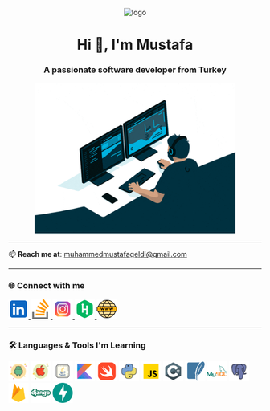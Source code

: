 <p align="center">
  <img src="https://github.com/muhammedmustafageldi/My-ScreenShots-Files/blob/main/Screnshots/orange_banner.png" alt="logo"/>
</p>

<h1 align="center">Hi 👋, I'm Mustafa</h1>
<h3 align="center">A passionate software developer from Turkey</h3>

<p align="center">
  <img src="https://github.com/muhammedmustafageldi/My-Github-Files/blob/main/anims/coding-work.gif" alt="Coding" width="400"/>
</p>

---

📫 **Reach me at**: [muhammedmustafageldi@gmail.com](mailto:muhammedmustafageldi@gmail.com)

---

### 🌐 Connect with me
<p align="left">
  <a href="https://linkedin.com/in/muhammedmustafageldi" target="_blank">
    <img src="https://github.com/muhammedmustafageldi/My-Github-Files/blob/main/icons/linkedin.png" alt="LinkedIn" width="40"/>
  </a>
  <a href="https://stackoverflow.com/users/17855665" target="_blank">
    <img src="https://github.com/muhammedmustafageldi/My-Github-Files/blob/main/icons/stack-overflow.png" alt="Stack Overflow" width="40"/>
  </a>
  <a href="https://instagram.com/yeuxmavie" target="_blank">
    <img src="https://github.com/muhammedmustafageldi/My-Github-Files/blob/main/icons/instagram.png" alt="Instagram" width="40"/>
  </a>
  <a href="https://www.hackerrank.com/swankydata9" target="_blank">
    <img src="https://github.com/muhammedmustafageldi/My-Github-Files/blob/main/icons/hackerrank.png" alt="HackerRank" width="40"/>
  </a>
  <a href="https://muhammedmustafageldi.com/" target="_blank">
    <img src="https://github.com/muhammedmustafageldi/My-Github-Files/blob/main/icons/web-site.png" alt="Website" width="40"/>
  </a>
</p>

---

### 🛠️ Languages & Tools I'm Learning

<p align="left">
  <a href="https://developer.android.com" target="_blank"><img src="https://github.com/muhammedmustafageldi/My-Github-Files/blob/main/icons/android.png" alt="Android" width="40"/></a>
  <a href="https://developer.apple.com/" target="_blank"><img src="https://github.com/muhammedmustafageldi/My-Github-Files/blob/main/icons/ios.png" alt="iOS" width="40"/></a>
  <a href="https://www.java.com" target="_blank"><img src="https://github.com/muhammedmustafageldi/My-Github-Files/blob/main/icons/java.png" alt="Java" width="40"/></a>
  <a href="https://kotlinlang.org" target="_blank"><img src="https://github.com/muhammedmustafageldi/My-Github-Files/blob/main/icons/kotlin.png" alt="Kotlin" width="40"/></a>
  <a href="https://developer.apple.com/swift/" target="_blank"><img src="https://github.com/muhammedmustafageldi/My-Github-Files/blob/main/icons/swift.png" alt="Swift" width="40"/></a>
  <a href="https://www.python.org/" target="_blank"><img src="https://github.com/muhammedmustafageldi/My-Github-Files/blob/main/icons/python.png" alt="Python" width="40"/></a>
  <a href="https://www.javascript.com/" target="_blank"><img src="https://github.com/muhammedmustafageldi/My-Github-Files/blob/main/icons/javascript.png" alt="JavaScript" width="40"/></a>
  <a href="https://dotnet.microsoft.com/en-us/apps/aspnet/web-apps" target="_blank"><img src="https://github.com/muhammedmustafageldi/My-Github-Files/blob/main/icons/c%23.png" alt="C#" width="40"/></a>
  <a href="https://www.sqlite.org/" target="_blank"><img src="https://github.com/muhammedmustafageldi/My-Github-Files/blob/main/icons/sqlite.png" alt="SQLite" width="40"/></a>
  <a href="https://www.mysql.com/" target="_blank"><img src="https://github.com/muhammedmustafageldi/My-Github-Files/blob/main/icons/my_sql.png" alt="MySQL" width="40"/></a>
  <a href="https://www.postgresql.org/" target="_blank"><img src="https://github.com/muhammedmustafageldi/My-Github-Files/blob/main/icons/postgresql.png" alt="PostgreSQL" width="40"/></a>
  <a href="https://firebase.google.com/" target="_blank"><img src="https://github.com/muhammedmustafageldi/My-Github-Files/blob/main/icons/firebase.png" alt="Firebase" width="40"/></a>
  <a href="https://www.djangoproject.com/" target="_blank"><img src="https://github.com/muhammedmustafageldi/My-Github-Files/blob/main/icons/django.png" alt="Django" width="40"/></a>
  <a href="https://fastapi.tiangolo.com/" target="_blank"><img src="https://github.com/muhammedmustafageldi/My-Github-Files/blob/main/icons/FastAPI.png" alt="FastAPI" width="40"/></a>
</p>
